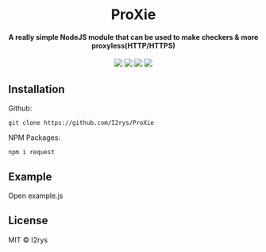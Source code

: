 
<h1 align="center">ProXie</h1>
<h4 align="center">A really simple NodeJS module that can be used to make checkers & more proxyless(HTTP/HTTPS)</h4>
<p align="center">
	<a href="https://github.com/I2rys/ProXie/blob/main/LICENSE"><img src="https://img.shields.io/github/license/I2rys/ProXie?style=flat-square"></img></a>
	<a href="https://github.com/I2rys/ProXie"><img src="https://bettercodehub.com/edge/badge/I2rys/ProXie?branch=main"></a>
	<a href="https://github.com/I2rys/ProXie/issues"><img src="https://img.shields.io/github/issues/I2rys/ProXie.svg"></img></a>
	<a href="https://nodejs.org/"><img src="https://img.shields.io/badge/-Nodejs-green?style=flat-square&logo=Node.js"></img></a>
</p>


## Installation
Github:

    git clone https://github.com/I2rys/ProXie

NPM Packages:

    npm i request
    
## Example
Open example.js

## License
MIT © I2rys
